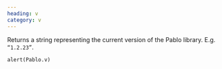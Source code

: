 ```yaml
--- 
heading: v
category: v
---
```


Returns a string representing the current version of the Pablo library. E.g. `“1.2.23”`.

    alert(Pablo.v)

